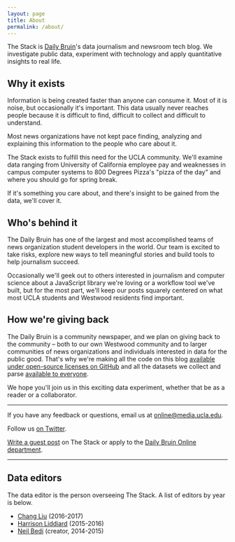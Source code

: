 ```yaml
---
layout: page
title: About
permalink: /about/
---
```


The Stack is [Daily Bruin](http://dailybruin.com/)'s data journalism and newsroom tech blog. We investigate public data, experiment with technology and apply quantitative insights to real life.

## Why it exists

Information is being created faster than anyone can consume it. Most of it is noise, but occasionally it's important. This data usually never reaches people because it is difficult to find, difficult to collect and difficult to understand.

Most news organizations have not kept pace finding, analyzing and explaining this information to the people who care about it.

The Stack exists to fulfill this need for the UCLA community. We'll examine data ranging from University of California employee pay and weaknesses in campus computer systems to 800 Degrees Pizza's "pizza of the day" and where you should go for spring break.

If it's something you care about, and there's insight to be gained from the data, we'll cover it.

## Who's behind it

The Daily Bruin has one of the largest and most accomplished teams of news organization student developers in the world. Our team is excited to take risks, explore new ways to tell meaningful stories and build tools to help journalism succeed.

Occasionally we'll geek out to others interested in journalism and computer science about a JavaScript library we're loving or a workflow tool we've built, but for the most part, we'll keep our posts squarely centered on what most UCLA students and Westwood residents find important.

## How we're giving back

The Daily Bruin is a community newspaper, and we plan on giving back to the community – both to our own Westwood community and to larger communities of news organizations and individuals interested in data for the public good. That's why we're making all the code on this blog [available under open-source licenses on GitHub](https://github.com/daily-bruin/) and all the datasets we collect and parse [available to everyone](https://github.com/daily-bruin/the-stack/tree/master/datasets/).

We hope you'll join us in this exciting data experiment, whether that be as a reader or a collaborator.

---

If you have any feedback or questions, email us at [online@media.ucla.edu](online@media.ucla.edu).

Follow us [on Twitter](https://twitter.com/_thestack/).

[Write a guest post](https://docs.google.com/a/media.ucla.edu/forms/d/1LS6u4b-MZk2Vh7OKwm8oK2pdpQbWJfozc0lx-6Dj450/viewform?usp=send_form) on The Stack or apply to the [Daily Bruin Online department](http://recruiting.dailybruin.com/applications/daily-bruin/web-developer-intern/).

---

## Data editors

The data editor is the person overseeing The Stack. A list of editors by year is below.

- [Chang Liu](https://github.com/shampliu) (2016-2017)
- [Harrison Liddiard](https://github.com/liddiard) (2015-2016)
- [Neil Bedi](https://github.com/nbedi) (creator, 2014-2015)
